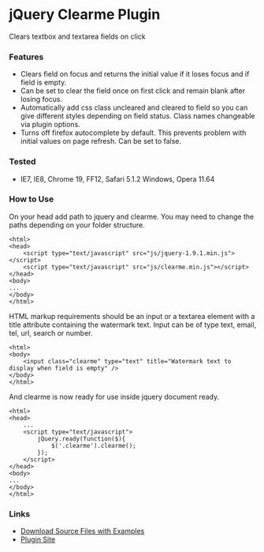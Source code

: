 jQuery Clearme Plugin
===================

Clears textbox and textarea fields on click

### Features

* Clears field on focus and returns the initial value if it loses focus and if field is empty. 
* Can be set to clear the field once on first click and remain blank after losing focus. 
* Automatically add css class uncleared and cleared to field so you can give different styles depending on field status. Class names changeable via plugin options.
* Turns off firefox autocomplete by default. This prevents problem with initial values on page refresh. Can be set to false.

### Tested

* IE7, IE8, Chrome 19, FF12, Safari 5.1.2 Windows, Opera 11.64


### How to Use

On your head add path to jquery and clearme. You may need to change the paths depending on your folder structure.
```
<html>
<head>
	<script type="text/javascript" src="js/jquery-1.9.1.min.js"></script>
	<script type="text/javascript" src="js/clearme.min.js"></script>
</head>
<body>
...
</body>
</html>
```

HTML markup requirements should be an input or a textarea element with a title attribute containing the watermark text. Input can be of type text, email, tel, url, search or number.
```
<html>
<body>
	<input class="clearme" type="text" title="Watermark text to display when field is empty" />
</body>
</html>
```

And clearme is now ready for use inside jquery document ready.
```
<html>
<head>
	...
	<script type="text/javascript">
		jQuery.ready(function($){
			$('.clearme').clearme();
		});
	</script>
</head>
<body>
...
</body>
</html>
```

### Links

* [Download Source Files with Examples](https://github.com/kosinix/clearme/zipball/master)
* [Plugin Site](http://kosinix.github.com/clearme)